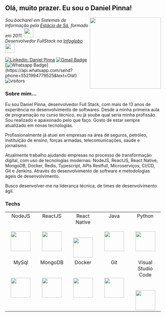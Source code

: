<h2> Olá, muito prazer. Eu sou o Daniel Pinna!</h2>
<img align='right' src="https://gaea.com.br/wp-content/uploads/2016/06/Como_buscar_maior_qualidade_no_desenvolvimento_de_software.jpg.jpeg" width="230">
<p>
  <em>
    Sou bacharel em Sistemas de Informação pela <a href="https://www.estacio.br">Estácio de Sá</a>, formado em 2011.
    <img src="https://media.giphy.com/media/fYSnHlufseco8Fh93Z/giphy.gif" width="30">
    </br>
    Desenvolvedor FullStack na <a href="https://www.infoglobo.com.br/Anuncie/institucional.aspx">Infoglobo</a>
    <img src="https://media.giphy.com/media/WUlplcMpOCEmTGBtBW/giphy.gif" width="30"> 
  </em>
</p>

[![Linkedin: Daniel Pinna](https://img.shields.io/badge/-danielpinna-blue?style=flat-square&logo=Linkedin&logoColor=white&link=https://www.linkedin.com/in/daniel-pinna-28895265/)](https://www.linkedin.com/in/daniel-pinna-28895265/)
[![Gmail Badge](https://img.shields.io/badge/-Gmail-Red?style=flat-square&logo=Gmail&logoColor=white&link=mailto:danielpinna2@gmail.com)](mailto:danielpinna2@gmail.com)
[![Whatsapp Badge](https://img.shields.io/badge/-Whatsapp-4CA143?style=flat-square&labelColor=4CA143&logo=whatsapp&logoColor=white&link=https://api.whatsapp.com/send?phone=55219947795254&text=Olá!)](https://api.whatsapp.com/send?phone=5521994779525&text=Olá!)
![visitors](https://visitor-badge.laobi.icu/badge?page_id=DanielPinna.DanielPinna)

### Sobre mim...

Eu sou Daniel Pinna, desenvolvedor Full Stack, com mais de 13 anos de experiência no desenvolvimento de softwares.
Desde a minha primeira aula de programação no curso técnico, eu já soube qual seria minha profissão.
Sou realizado e apaixonado pelo que faço. Gosto de estar sempre atualizado em novas tecnologias.

Profissionalmente já atuei em empresas na área de seguros, petróleo, instituição de ensino, forças
armadas, telecomunicações, saúde e jornalismo. 

Atualmente trabalho ajudando empresas no processo de transformação digital, com uso de tecnologias modernas: NodeJS, ReactJS, React Native, MongoDB, Docker, Redis, Typescript, APIs Restfull, Microserviços, CI/CD, Git e Jenkins. Através do desenvolvimento de software e metodologias ágeis de desenvolvimento.

Busco desenvolver-me na liderança técnica, de times de desenvolvimento ágil.

### Techs
<table>
  <tbody>
    <tr valign="top">
      <td width="20%" align="center">
        <span>NodeJS</span><br><br><br>
        <img height="64px" src="https://cdn.svgporn.com/logos/nodejs.svg">
      </td>
      <td width="20%" align="center">
        <span>ReactJS</span><br><br><br>
        <img height="64px" src="https://cdn.svgporn.com/logos/react.svg">
      </td>
      <td width="20%" align="center">
        <span>React Native</span><br><br><br>
        <img height="64px" src="https://cdn.svgporn.com/logos/react.svg">
      </td>
      <td width="20%" align="center">
        <span>Java</span><br><br><br>
        <img height="64px" src="https://cdn.svgporn.com/logos/java.svg">
      </td>
      <td width="20%" align="center">
        <span>Python</span><br><br><br>
        <img height="64px" src="https://cdn.svgporn.com/logos/python.svg">
      </td>
    </tr>
    <tr valign="top">
      <td width="20%" align="center">
        <span>MySql</span><br><br><br>
        <img height="64px" src="https://cdn.svgporn.com/logos/mysql.svg">
      </td>
      <td width="20%" align="center">
        <span>MongoDB</span><br><br><br>
        <img height="64px" src="https://cdn.svgporn.com/logos/mongodb.svg">
      </td>
      <td width="20%" align="center">
        <span>Docker</span><br><br><br>
        <img height="64px" src="https://cdn.svgporn.com/logos/docker.svg">
      </td>
      <td width="20%" align="center">
        <span>Git</span><br><br><br>
        <img height="64px" src="https://cdn.svgporn.com/logos/git-icon.svg">
      </td>
      <td width="20%" align="center">
        <span>Visual Studio Code</span><br><br><br>
        <img height="64px" src="https://cdn.svgporn.com/logos/visual-studio-code.svg">
      </td>
    </tr>
  </tbody>
</table>
<!--
**danielsouzapinna/danielsouzapinna** is a ✨ _special_ ✨ repository because its `README.md` (this file) appears on your GitHub profile.

Here are some ideas to get you started:

- 🔭 I’m currently working on ...
- 🌱 I’m currently learning ...
- 👯 I’m looking to collaborate on ...
- 🤔 I’m looking for help with ...
- 💬 Ask me about ...
- 📫 How to reach me: ...
- 😄 Pronouns: ...
- ⚡ Fun fact: ...
-->
